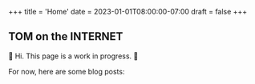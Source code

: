 +++
title = 'Home'
date = 2023-01-01T08:00:00-07:00
draft = false
+++

## TOM on the INTERNET

🚧 Hi. This page is a work in progress. 🚧

For now, here are some blog posts:
